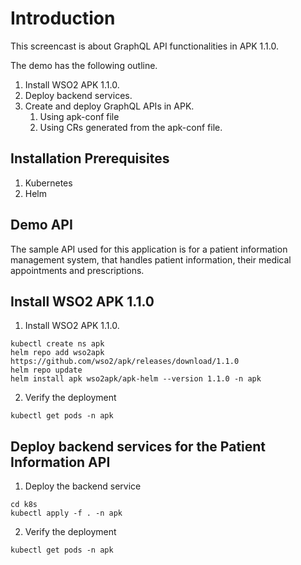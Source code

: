 # Introduction

This screencast is about GraphQL API functionalities in APK 1.1.0.

The demo has the following outline.
1. Install WSO2 APK 1.1.0.
2. Deploy backend services.
3. Create and deploy GraphQL APIs in APK.
   1. Using apk-conf file
   2. Using CRs generated from the apk-conf file.

## Installation Prerequisites

1. Kubernetes
2. Helm

## Demo API

The sample API used for this application is for a patient information management system, that handles patient information, their medical appointments and prescriptions.

## Install WSO2 APK 1.1.0 

1. Install WSO2 APK 1.1.0.
```
kubectl create ns apk
helm repo add wso2apk https://github.com/wso2/apk/releases/download/1.1.0
helm repo update
helm install apk wso2apk/apk-helm --version 1.1.0 -n apk
```

2. Verify the deployment
```
kubectl get pods -n apk
```

## Deploy backend services for the Patient Information API

1. Deploy the backend service
```
cd k8s
kubectl apply -f . -n apk
```

2. Verify the deployment
```
kubectl get pods -n apk
```




